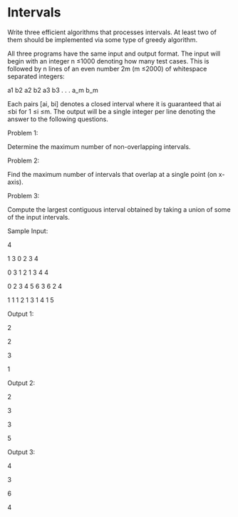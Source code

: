 # Intervals
Write three efficient algorithms that processes intervals. At least two
of them should be implemented via some type of greedy algorithm.

All three programs have the same input and output format. The input will begin with an integer
n ≤1000 denoting how many test cases. This is followed by n lines of an even number 2m (m ≤2000)
of whitespace separated integers:

a1 b2 a2 b2 a3 b3 . . . a_m b_m

Each pairs [ai, bi] denotes a closed interval where it is guaranteed that ai ≤bi for 1 ≤i ≤m. The
output will be a single integer per line denoting the answer to the following questions.

Problem 1:

Determine the maximum number of non-overlapping intervals.

Problem 2:

Find the maximum number of intervals that overlap at a single point (on x-axis).

Problem 3:

Compute the largest contiguous interval obtained by taking a union of some of the input intervals.

Sample Input:

4

1 3 0 2 3 4

0 3 1 2 1 3 4 4

0 2 3 4 5 6 3 6 2 4

1 1 1 2 1 3 1 4 1 5


Output 1:

2

2

3

1

Output 2:

2

3

3

5

Output 3:

4

3

6

4
